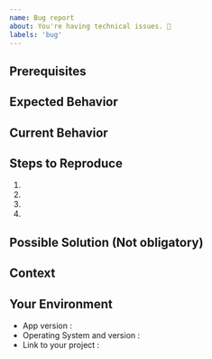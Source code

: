 ```yaml
---
name: Bug report
about: You're having technical issues. 🐞
labels: 'bug'
---
```


<!-- Please use the following issue template or your issue will be closed -->

## Prerequisites

## Expected Behavior

<!--- What should have happened? -->

## Current Behavior

<!--- What went wrong? -->

## Steps to Reproduce

<!-- Add relevant code and/or a live example -->
<!-- Add stack traces -->

1.

2.

3.

4.

## Possible Solution (Not obligatory)

<!--- Suggest a reason for the bug or how to fix it. -->

## Context

<!--- How has this issue affected you? What are you trying to accomplish? -->
<!--- Did you make any changes to the boilerplate after cloning it? -->
<!--- Providing context helps us come up with a solution that is most useful in the real world -->

## Your Environment

<!--- Include as many relevant details about the environment you experienced the bug in -->

-   App version :
-   Operating System and version :
-   Link to your project :

<!---
❗️❗️ Also, please consider donating ❗️❗️

 -->
